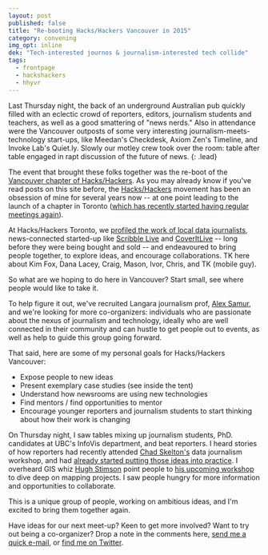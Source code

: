 ```yaml
---
layout: post
published: false
title: "Re-booting Hacks/Hackers Vancouver in 2015"
category: convening
img_opt: inline
dek: "Tech-interested journos & journalism-interested tech collide"
tags: 
  - frontpage
  - hackshackers
  - hhyvr
---
```


Last Thursday night, the back of an underground Australian pub quickly filled with an eclectic crowd of reporters, editors, journalism students and teachers, as well as a good smattering of "news nerds." Also in attendance were the Vancouver outposts of some very interesting journalism-meets-technology start-ups, like Meedan's Checkdesk, Axiom Zen's Timeline, and Invoke Lab's Quiet.ly. Slowly our motley crew took over the room: table after table engaged in rapt discussion of the future of news.
{: .lead} 

The event that brought these folks together was the re-boot of the [Vancouver chapter of Hacks/Hackers](TK). As you may already know if you've read posts on this site before, the [Hacks/Hackers](TK) movement has been an obsession of mine for several years now -- at one point leading to the launch of a chapter in Toronto ([which has recently started having regular meetings again](TK)).

At Hacks/Hackers Toronto, we [profiled the work of local data journalists](TK), news-connected started-up like [Scribble Live](TK) and [CoverItLive](TK) -- long before they were being bought and sold -- and endeavoured to bring people together, to explore ideas, and encourage collaborations. TK here about Kim Fox, Dana Lacey, Craig, Mason, Ivor, Chris, and TK (mobile guy).

So what are we hoping to do here in Vancouver? Start small, see where people would like to take it.

To help figure it out, we've recruited Langara journalism prof, [Alex Samur](TK), and we're looking for more co-organizers: individuals who are passionate about the nexus of journalism and technology, ideally who are well connected in their community and can hustle to get people out to events, as well as help to guide this group going forward.

That said, here are some of my personal goals for Hacks/Hackers Vancouver:
- Expose people to new ideas
- Present exemplary case studies (see inside the tent)
- Understand how newsrooms are using new technologies
- Find mentors / find opportunities to mentor
- Encourage younger reporters and journalism students to start thinking about how their work is changing

On Thursday night, I saw tables mixing up journalism students, PhD. candidates at UBC's InfoVis department, and beat reporters. I heard stories of how reporters had recently attended [Chad Skelton's](TK) data journalism workshop, and had [already started putting those ideas into practice](TK). I overheard GIS whiz [Hugh Stimson](TK) point people to [his upcoming workshop](TK) to dive deep on mapping projects. I saw people hungry for more information and opportunities to collaborate.

This is a unique group of people, working on ambitious ideas, and I'm excited to bring them together again.

Have ideas for our next meet-up? Keen to get more involved? Want to try out being a co-organizer? Drop a note in the comments here, [send me a quick e-mail](TK), or [find me on Twitter](http://twitter.com/phillipadsmith).